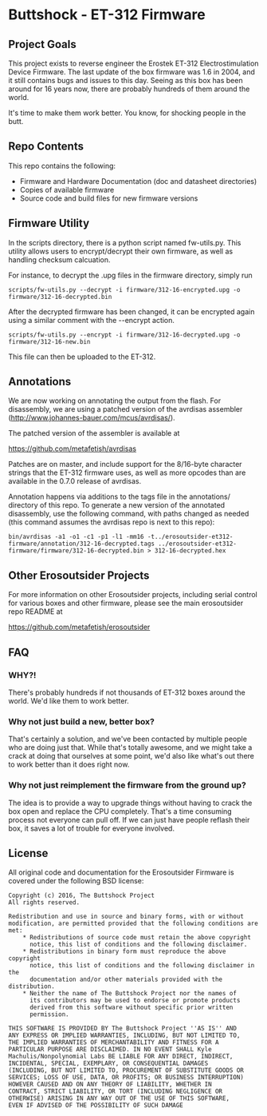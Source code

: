 # Buttshock - ET-312 Firmware

## Project Goals

This project exists to reverse engineer the Erostek ET-312
Electrostimulation Device Firmware. The last update of the box
firmware was 1.6 in 2004, and it still contains bugs and issues to
this day. Seeing as this box has been around for 16 years now, there
are probably hundreds of them around the world.

It's time to make them work better. You know, for shocking people in
the butt.

## Repo Contents

This repo contains the following:

- Firmware and Hardware Documentation (doc and datasheet directories)
- Copies of available firmware
- Source code and build files for new firmware versions

## Firmware Utility

In the scripts directory, there is a python script named fw-utils.py.
This utility allows users to encrypt/decrypt their own firmware, as
well as handling checksum calcuation.

For instance, to decrypt the .upg files in the firmware directory,
simply run

```
scripts/fw-utils.py --decrypt -i firmware/312-16-encrypted.upg -o firmware/312-16-decrypted.bin
```

After the decrypted firmware has been changed, it can be encrypted
again using a similar comment with the --encrypt action.

```
scripts/fw-utils.py --encrypt -i firmware/312-16-decrypted.upg -o firmware/312-16-new.bin
```

This file can then be uploaded to the ET-312.

## Annotations

We are now working on annotating the output from the flash. For
disassembly, we are using a patched version of the avrdisas assembler
(http://www.johannes-bauer.com/mcus/avrdisas/).

The patched version of the assembler is available at

https://github.com/metafetish/avrdisas

Patches are on master, and include support for the 8/16-byte character
strings that the ET-312 firmware uses, as well as more opcodes than
are available in the 0.7.0 release of avrdisas.

Annotation happens via additions to the tags file in the annotations/
directory of this repo. To generate a new version of the annotated
disassembly, use the following command, with paths changed as needed
(this command assumes the avrdisas repo is next to this repo):

```
bin/avrdisas -a1 -o1 -c1 -p1 -l1 -mm16 -t../erosoutsider-et312-firmware/annotation/312-16-decrypted.tags ../erosoutsider-et312-firmware/firmware/312-16-decrypted.bin > 312-16-decrypted.hex
```

## Other Erosoutsider Projects

For more information on other Erosoutsider projects, including serial
control for various boxes and other firmware, please see the main
erosoutsider repo README at

https://github.com/metafetish/erosoutsider

## FAQ

### WHY?!

There's probably hundreds if not thousands of ET-312 boxes around the
world. We'd like them to work better.

### Why not just build a new, better box?

That's certainly a solution, and we've been contacted by multiple
people who are doing just that. While that's totally awesome, and we
might take a crack at doing that ourselves at some point, we'd also
like what's out there to work better than it does right now.

### Why not just reimplement the firmware from the ground up?

The idea is to provide a way to upgrade things without having to crack
the box open and replace the CPU completely. That's a time consuming
process not everyone can pull off. If we can just have people reflash
their box, it saves a lot of trouble for everyone involved.

## License

All original code and documentation for the Erosoutsider Firmware is
covered under the following BSD license:

    Copyright (c) 2016, The Buttshock Project
    All rights reserved.

    Redistribution and use in source and binary forms, with or without
    modification, are permitted provided that the following conditions are met:
        * Redistributions of source code must retain the above copyright
          notice, this list of conditions and the following disclaimer.
        * Redistributions in binary form must reproduce the above copyright
          notice, this list of conditions and the following disclaimer in the
          documentation and/or other materials provided with the distribution.
        * Neither the name of The Buttshock Project nor the names of
          its contributors may be used to endorse or promote products
          derived from this software without specific prior written
          permission.

    THIS SOFTWARE IS PROVIDED BY The Buttshock Project ''AS IS'' AND
    ANY EXPRESS OR IMPLIED WARRANTIES, INCLUDING, BUT NOT LIMITED TO,
    THE IMPLIED WARRANTIES OF MERCHANTABILITY AND FITNESS FOR A
    PARTICULAR PURPOSE ARE DISCLAIMED. IN NO EVENT SHALL Kyle
    Machulis/Nonpolynomial Labs BE LIABLE FOR ANY DIRECT, INDIRECT,
    INCIDENTAL, SPECIAL, EXEMPLARY, OR CONSEQUENTIAL DAMAGES
    (INCLUDING, BUT NOT LIMITED TO, PROCUREMENT OF SUBSTITUTE GOODS OR
    SERVICES; LOSS OF USE, DATA, OR PROFITS; OR BUSINESS INTERRUPTION)
    HOWEVER CAUSED AND ON ANY THEORY OF LIABILITY, WHETHER IN
    CONTRACT, STRICT LIABILITY, OR TORT (INCLUDING NEGLIGENCE OR
    OTHERWISE) ARISING IN ANY WAY OUT OF THE USE OF THIS SOFTWARE,
    EVEN IF ADVISED OF THE POSSIBILITY OF SUCH DAMAGE

